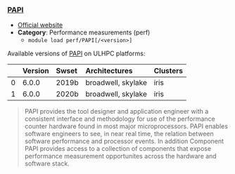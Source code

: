 ### [PAPI](https://icl.cs.utk.edu/projects/papi/)

* [Official website](https://icl.cs.utk.edu/projects/papi/)
* __Category__: Performance measurements (perf)
    -  `module load perf/PAPI[/<version>]`

Available versions of [PAPI](https://icl.cs.utk.edu/projects/papi/) on ULHPC platforms:

|    | Version   | Swset   | Architectures      | Clusters   |
|---:|:----------|:--------|:-------------------|:-----------|
|  0 | 6.0.0     | 2019b   | broadwell, skylake | iris       |
|  1 | 6.0.0     | 2020b   | broadwell, skylake | iris       |

> PAPI provides the tool designer and application engineer with a consistent interface and methodology for use of the performance counter hardware found in most major microprocessors. PAPI enables software engineers to see, in near real time, the relation between software performance and processor events. In addition Component PAPI provides access to a collection of components that expose performance measurement opportunites across the hardware and software stack.
